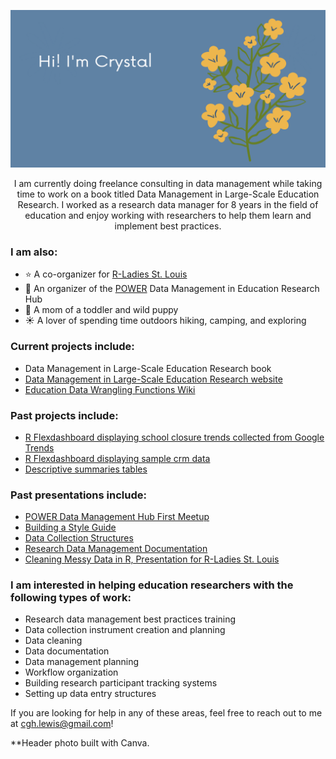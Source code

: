 <img src='header.png' alt="banner"></img>

<p align="center">
I am currently doing freelance consulting in data management while taking time to work on a book titled Data Management in Large-Scale Education Research. I worked as a research data manager for 8 years in the field of education and enjoy working with researchers to help them learn and implement best practices.
</p>
  
### I am also:
- ⭐ A co-organizer for [R-Ladies St. Louis](https://www.meetup.com/rladies-st-louis/)  
- 🌟 An organizer of the [POWER](https://www.womeninedresearch.com/) Data Management in Education Research Hub
- 💛 A mom of a toddler and wild puppy
- ☀️ A lover of spending time outdoors hiking, camping, and exploring

### Current projects include:
- Data Management in Large-Scale Education Research book
- [Data Management in Large-Scale Education Research website](https://cghlewis.github.io/mpsi-data-training/)
- [Education Data Wrangling Functions Wiki](https://github.com/Cghlewis/data-wrangling-functions/wiki)

### Past projects include:
- [R Flexdashboard displaying school closure trends collected from Google Trends](https://gtrends-school.streamlinedatascience.io/)
- [R Flexdashboard displaying sample crm data](https://github.com/Cghlewis/crm_example)
- [Descriptive summaries tables](https://github.com/Cghlewis/descriptive-summary-tables)

### Past presentations include:
- [POWER Data Management Hub First Meetup](https://cghlewis.github.io/power_datamgmt_jan_2022/)
- [Building a Style Guide](https://cghlewis.github.io/mpsi-training3/#1)
- [Data Collection Structures](https://cghlewis.github.io/mpsi-training2/#1)
- [Research Data Management Documentation](https://cghlewis.github.io/mpsi-training1/)
- [Cleaning Messy Data in R, Presentation for R-Ladies St. Louis](https://github.com/Cghlewis/R-Ladies-STL-Cleaning-Data-R)


### I am interested in helping education researchers with the following types of work:

- Research data management best practices training
- Data collection instrument creation and planning
- Data cleaning
- Data documentation
- Data management planning
- Workflow organization
- Building research participant tracking systems
- Setting up data entry structures

If you are looking for help in any of these areas, feel free to reach out to me at cgh.lewis@gmail.com!

**Header photo built with Canva.
